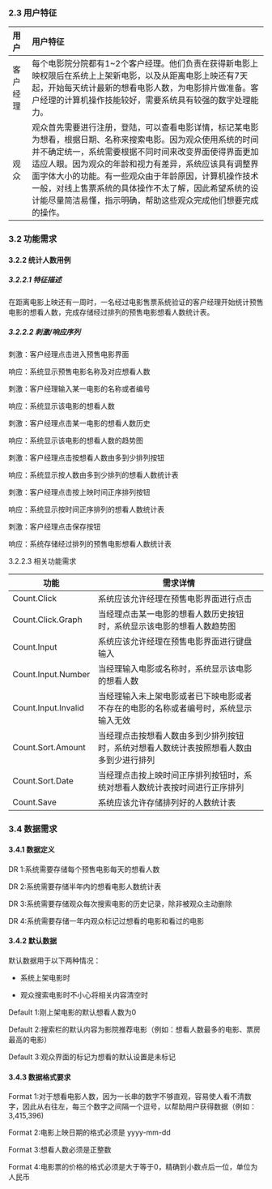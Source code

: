 ### 2.3 用户特征

| 用户 |  用户特征  |
| :------ | :------ |
| 客户经理 | 每个电影院分院都有1~2个客户经理。他们负责在获得新电影上映权限后在系统上上架新电影，以及从距离电影上映还有7天起，开始每天统计最新的想看电影人数，为电影排片做准备。客户经理的计算机操作技能较好，需要系统具有较强的数字处理能力。 |
| 观众 | 观众首先需要进行注册，登陆，可以查看电影详情，标记某电影为想看，根据日期、名称来搜索电影。因为观众使用系统的时间并不确定统一，系统需要根据不同时间来改变界面使得界面更加适应人眼。因为观众的年龄和视力有差异，系统应该具有调整界面字体大小的功能。有一些观众由于年龄原因，计算机操作技术一般，对线上售票系统的具体操作不太了解，因此希望系统的设计能尽量简洁易懂，指示明确，帮助这些观众完成他们想要完成的操作。 |

### 3.2 功能需求
#### 3.2.2  统计人数用例

##### 3.2.2.1 特征描述

在距离电影上映还有一周时，一名经过电影售票系统验证的客户经理开始统计预售电影的想看人数，完成存储经过排列的预售电影想看人数统计表。

##### 3.2.2.2 刺激/响应序列

刺激：客户经理点击进入预售电影界面

响应：系统显示预售电影名称及对应想看人数

刺激：客户经理输入某一电影的名称或者编号

响应：系统显示该电影的想看人数

刺激：客户经理点击某一电影的想看人数历史

响应：系统显示该电影的想看人数的趋势图

刺激：客户经理点击按想看人数由多到少排列按钮

响应：系统显示按人数由多到少排列的想看人数统计表

刺激：客户经理点击按上映时间正序排列按钮

响应：系统显示按时间正序排列的想看人数统计表

刺激：客户经理点击保存按钮

响应：系统存储经过排列的预售电影想看人数统计表

3.2.2.3 相关功能需求

| 功能                | 需求详情                                                     |
| ------------------- | ------------------------------------------------------------ |
| Count.Click         | 系统应该允许经理在预售电影界面进行点击                       |
| Count.Click.Graph   | 当经理点击某一电影的想看人数历史按钮时，系统显示该电影的想看人数趋势图 |
| Count.Input         | 系统应该允许经理在预售电影界面进行键盘输入                   |
| Count.Input.Number  | 当经理输入电影或名称时，系统显示该电影的想看人数             |
| Count.Input.Invalid | 当经理输入未上架电影或者已下映电影或者不存在的电影的名称或者编号时，系统显示输入无效 |
| Count.Sort.Amount   | 当经理点击按想看人数由多到少排列按钮时，系统对想看人数统计表按照想看人数由多到少进行排列 |
| Count.Sort.Date     | 当经理点击按上映时间正序排列按钮时，系统对想看人数统计表按时间进行正序排列 |
| Count.Save          | 系统应该允许存储排列好的人数统计表                           |

### 3.4  数据需求
#### 3.4.1  数据定义

DR 1:系统需要存储每个预售电影每天的想看人数

DR 2:系统需要存储半年内的想看电影人数统计表

DR 3:系统需要存储观众每次搜索电影的历史记录，除非被观众主动删除

DR 4:系统需要存储一年内观众标记过想看的电影和看过的电影

#### 3.4.2  默认数据

默认数据用于以下两种情况：

- 系统上架电影时

- 观众搜索电影时不小心将相关内容清空时

Default 1:刚上架电影的默认想看人数为0

Default 2:搜索栏的默认内容为影院推荐电影（例如：想看人数最多的电影、票房最高的电影）

Default 3:观众界面的标记为想看的默认设置是未标记

#### 3.4.3  数据格式要求

Format 1:对于想看电影人数，因为一长串的数字不够直观，容易使人看不清数字，因此从右往左，每三个数字之间隔一个逗号，以帮助用户获得数据（例如：3,415,396)

Format 2:电影上映日期的格式必须是 yyyy-mm-dd

Format 3:想看人数必须是正整数

Format 4:电影票的价格的格式必须是大于等于0，精确到小数点后一位，单位为人民币
